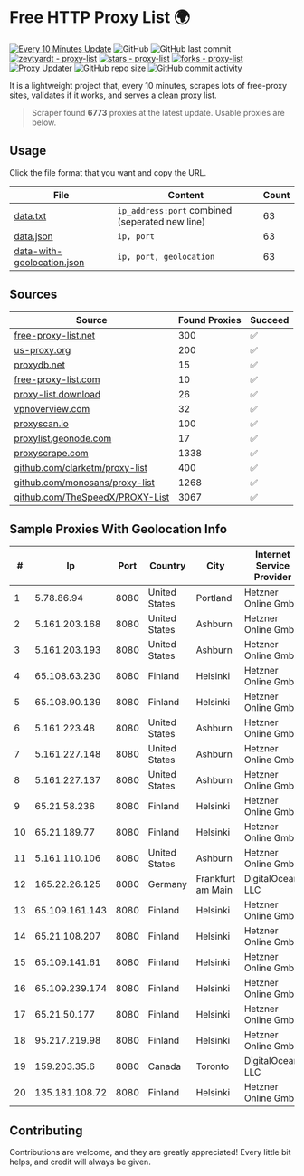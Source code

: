 
# Free HTTP Proxy List 🌍

[![Every 10 Minutes Update](https://github.com/mertguvencli/http-proxy-list/actions/workflows/main.yml/badge.svg?branch=main)](https://github.com/mertguvencli/http-proxy-list/actions/workflows/main.yml)
![GitHub](https://img.shields.io/github/license/mertguvencli/http-proxy-list)
![GitHub last commit](https://img.shields.io/github/last-commit/mertguvencli/http-proxy-list)
[![zevtyardt - proxy-list](https://img.shields.io/static/v1?label=zevtyardt&message=proxy-list&color=blue&logo=github)](https://github.com/zevtyardt/proxy-list "Go to GitHub repo")
[![stars - proxy-list](https://img.shields.io/github/stars/zevtyardt/proxy-list?style=social)](https://github.com/zevtyardt/proxy-list)
[![forks - proxy-list](https://img.shields.io/github/forks/zevtyardt/proxy-list?style=social)](https://github.com/zevtyardt/proxy-list)
[![Proxy Updater](https://github.com/zevtyardt/proxy-list/workflows/Proxy%20Updater/badge.svg)](https://github.com/zevtyardt/proxy-list/actions?query=workflow:"Proxy+Updater")
![GitHub repo size](https://img.shields.io/github/repo-size/zevtyardt/proxy-list)
[![GitHub commit activity](https://img.shields.io/github/commit-activity/m/zevtyardt/proxy-list?logo=commits)](https://github.com/zevtyardt/proxy-list/commits/main)

It is a lightweight project that, every 10 minutes, scrapes lots of free-proxy sites, validates if it works, and serves a clean proxy list.

> Scraper found **6773** proxies at the latest update. Usable proxies are below.

## Usage

Click the file format that you want and copy the URL.

|File|Content|Count|
|----|-------|-----|
|[data.txt](https://raw.githubusercontent.com/mertguvencli/http-proxy-list/main/proxy-list/data.txt)|`ip_address:port` combined (seperated new line)|63|
|[data.json](https://raw.githubusercontent.com/mertguvencli/http-proxy-list/main/proxy-list/data.json)|`ip, port`|63|
|[data-with-geolocation.json](https://raw.githubusercontent.com/mertguvencli/http-proxy-list/main/proxy-list/data-with-geolocation.json)|`ip, port, geolocation`|63|

## Sources

|Source|Found Proxies|Succeed|
|------|-------------|-------|
|[free-proxy-list.net](https://free-proxy-list.net)|300|✅|
|[us-proxy.org](https://www.us-proxy.org)|200|✅|
|[proxydb.net](http://proxydb.net)|15|✅|
|[free-proxy-list.com](https://free-proxy-list.com/?page=&port=&type%5B%5D=http&type%5B%5D=https&up_time=0&search=Search)|10|✅|
|[proxy-list.download](https://www.proxy-list.download/HTTP)|26|✅|
|[vpnoverview.com](https://vpnoverview.com/privacy/anonymous-browsing/free-proxy-servers)|32|✅|
|[proxyscan.io](https://www.proxyscan.io)|100|✅|
|[proxylist.geonode.com](https://proxylist.geonode.com/api/proxy-list?limit=300&page=1&sort_by=lastChecked&sort_type=desc&protocols=http,https)|17|✅|
|[proxyscrape.com](https://api.proxyscrape.com/v2/?request=displayproxies&protocol=http&timeout=10000&country=all&ssl=all&anonymity=all)|1338|✅|
|[github.com/clarketm/proxy-list](https://raw.githubusercontent.com/clarketm/proxy-list/master/proxy-list-raw.txt)|400|✅|
|[github.com/monosans/proxy-list](https://raw.githubusercontent.com/monosans/proxy-list/main/proxies/http.txt)|1268|✅|
|[github.com/TheSpeedX/PROXY-List](https://raw.githubusercontent.com/TheSpeedX/PROXY-List/master/http.txt)|3067|✅|


## Sample Proxies With Geolocation Info

|#|Ip|Port|Country|City|Internet Service Provider|
|-|--|----|-------|----|-------------------------|
|1|5.78.86.94|8080|United States|Portland|Hetzner Online GmbH|
|2|5.161.203.168|8080|United States|Ashburn|Hetzner Online GmbH|
|3|5.161.203.193|8080|United States|Ashburn|Hetzner Online GmbH|
|4|65.108.63.230|8080|Finland|Helsinki|Hetzner Online GmbH|
|5|65.108.90.139|8080|Finland|Helsinki|Hetzner Online GmbH|
|6|5.161.223.48|8080|United States|Ashburn|Hetzner Online GmbH|
|7|5.161.227.148|8080|United States|Ashburn|Hetzner Online GmbH|
|8|5.161.227.137|8080|United States|Ashburn|Hetzner Online GmbH|
|9|65.21.58.236|8080|Finland|Helsinki|Hetzner Online GmbH|
|10|65.21.189.77|8080|Finland|Helsinki|Hetzner Online GmbH|
|11|5.161.110.106|8080|United States|Ashburn|Hetzner Online GmbH|
|12|165.22.26.125|8080|Germany|Frankfurt am Main|DigitalOcean, LLC|
|13|65.109.161.143|8080|Finland|Helsinki|Hetzner Online GmbH|
|14|65.21.108.207|8080|Finland|Helsinki|Hetzner Online GmbH|
|15|65.109.141.61|8080|Finland|Helsinki|Hetzner Online GmbH|
|16|65.109.239.174|8080|Finland|Helsinki|Hetzner Online GmbH|
|17|65.21.50.177|8080|Finland|Helsinki|Hetzner Online GmbH|
|18|95.217.219.98|8080|Finland|Helsinki|Hetzner Online GmbH|
|19|159.203.35.6|8080|Canada|Toronto|DigitalOcean, LLC|
|20|135.181.108.72|8080|Finland|Helsinki|Hetzner Online GmbH|



## Contributing

Contributions are welcome, and they are greatly appreciated! Every
little bit helps, and credit will always be given.

